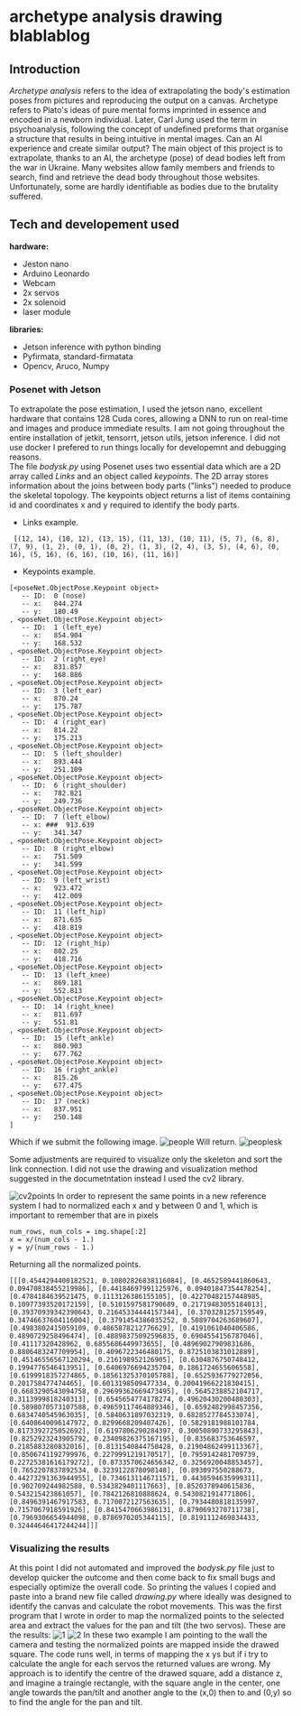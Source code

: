 # archetype analysis drawing blablablog

## Introduction
*Archetype analysis* refers to the idea of extrapolating the body's estimation poses from pictures and reproducing the output on a canvas. 
Archetype refers to Plato's ideas of pure mental forms imprinted in essence and encoded in a newborn individual. Later, Carl Jung used the term in
psychoanalysis, following the concept of undefined preforms that organise a structure that results in being intuitive in mental images. 
Can an AI experience and create similar output?
The main object of this project is to extrapolate, thanks to an AI, the archetype (pose) of dead bodies left from the war in Ukraine. Many websites allow
family members and friends to search, find and retrieve the dead body throughout those websites. Unfortunately, some are hardly identifiable as bodies due
to the brutality suffered. 

## Tech and developement used
**hardware:**
* Jeston nano
* Arduino Leonardo
* Webcam
* 2x servos 
* 2x solenoid
* laser module

**libraries:**
* Jetson inference with python binding  
* Pyfirmata, standard-firmatata 
* Opencv, Aruco, Numpy
 
### Posenet with Jetson 
To extrapolate the pose estimation, I used the jetson nano, excellent hardware that contains 128 Cuda cores, allowing a DNN to run on real-time and images and produce immediate results. I am not going throughout the entire installation of jetkit, tensorrt, jetson utils, jetson inference. I did not use docker I prefered to run things locally for developemnt and debugging reasons.    
The file *bodysk.py* using Posenet uses two essential data which are a 2D array called *Links* and an object called *keypoints*. The 2D array stores information about the joins between body
parts ("links") needed to produce the skeletal topology. The keypoints object returns a list of items containing id and coordinates x and y required to
identify the body parts.
- Links example.
```
 [(12, 14), (10, 12), (13, 15), (11, 13), (10, 11), (5, 7), (6, 8), (7, 9), (1, 2), (0, 1), (0, 2), (1, 3), (2, 4), (3, 5), (4, 6), (0, 16), (5, 16), (6, 16), (10, 16), (11, 16)]
```
- Keypoints example.
```
[<poseNet.ObjectPose.Keypoint object>
   -- ID:  0 (nose)
   -- x:   844.274
   -- y:   180.49
, <poseNet.ObjectPose.Keypoint object>
   -- ID:  1 (left_eye)
   -- x:   854.904
   -- y:   168.532
, <poseNet.ObjectPose.Keypoint object>
   -- ID:  2 (right_eye)
   -- x:   831.857
   -- y:   168.886
, <poseNet.ObjectPose.Keypoint object>
   -- ID:  3 (left_ear)
   -- x:   870.24
   -- y:   175.787
, <poseNet.ObjectPose.Keypoint object>
   -- ID:  4 (right_ear)
   -- x:   814.22
   -- y:   175.213
, <poseNet.ObjectPose.Keypoint object>
   -- ID:  5 (left_shoulder)
   -- x:   893.444
   -- y:   251.109
, <poseNet.ObjectPose.Keypoint object>
   -- ID:  6 (right_shoulder)
   -- x:   782.821
   -- y:   249.736
, <poseNet.ObjectPose.Keypoint object>
   -- ID:  7 (left_elbow)
   -- x: ###  913.639
   -- y:   341.347
, <poseNet.ObjectPose.Keypoint object>
   -- ID:  8 (right_elbow)
   -- x:   751.509
   -- y:   341.599
, <poseNet.ObjectPose.Keypoint object>
   -- ID:  9 (left_wrist)
   -- x:   923.472
   -- y:   412.009
, <poseNet.ObjectPose.Keypoint object>
   -- ID:  11 (left_hip)
   -- x:   871.635
   -- y:   418.819
, <poseNet.ObjectPose.Keypoint object>
   -- ID:  12 (right_hip)
   -- x:   802.25
   -- y:   418.716
, <poseNet.ObjectPose.Keypoint object>
   -- ID:  13 (left_knee)
   -- x:   869.181
   -- y:   552.813
, <poseNet.ObjectPose.Keypoint object>
   -- ID:  14 (right_knee)
   -- x:   811.697
   -- y:   551.81
, <poseNet.ObjectPose.Keypoint object>
   -- ID:  15 (left_ankle)
   -- x:   860.903
   -- y:   677.762
, <poseNet.ObjectPose.Keypoint object>
   -- ID:  16 (right_ankle)
   -- x:   815.26
   -- y:   677.475
, <poseNet.ObjectPose.Keypoint object>
   -- ID:  17 (neck)
   -- x:   837.951
   -- y:   250.148
]
```
Which if we submit the following image. 
![people](https://user-images.githubusercontent.com/43594252/168493114-bbfa7405-9f10-434f-aa00-e962a87824cc.jpg)
Will return.
![peoplesk](https://user-images.githubusercontent.com/43594252/168493115-332d49c4-37aa-4825-a100-0e3c8bb1d9ad.jpg)

Some adjustments are required to visualize only the skeleton and sort the link connection. I did not use the drawing and visualization method suggested in the documetntation instead I used the cv2 library.

![cv2points](https://user-images.githubusercontent.com/43594252/168493245-95f784be-c7ed-4f66-a640-c63eb346ed91.png)
In order to represent the same points in a new reference system I had to normalized each x and y between 0 and 1, which is important to remember that are in pixels

```
num_rows, num_cols = img.shape[:2]
x = x/(num_cols - 1.)
y = y/(num_rows - 1.)
```
Returning all the normalized points.  

```
[[[0.4544294400182521, 0.10802826838116084], [0.4652589441860643, 0.09470838455219986], [0.44184697991125976, 0.09401847354478254], [0.4784184639521475, 0.1113126386155105], [0.42270482157448985, 0.10977393520172159], [0.5101597581790689, 0.21719483055184013], [0.39370939342390643, 0.21645334444157344], [0.3703281257159549, 0.34746637604116004], [0.3791454386035252, 0.5089704263689607], [0.4983802415059109, 0.4865878212776629], [0.4191061040406586, 0.4890729258496474], [0.48898375092596835, 0.6904554156787046], [0.41117320428962, 0.6855686449973655], [0.48969027909831686, 0.8806483247709954], [0.4096722346480175, 0.8725103831012889], [0.45146556567120294, 0.216198952126905], [0.6304876750748412, 0.1994776546413951], [0.6406976694235704, 0.1861724655606558], [0.6199918357274865, 0.18561325370105788], [0.6525936779272056, 0.201758477474465], [0.6013198509477334, 0.20041966221830415], [0.6683290543094758, 0.29699362669473495], [0.5645238852104717, 0.3113999818240313], [0.6545654774178274, 0.49620430200480303], [0.5898070573107588, 0.49659117464889346], [0.6592482998457356, 0.6834740545963035], [0.5840631897032319, 0.6828527784533074], [0.6408640096147972, 0.8299668209407426], [0.5829181988101784, 0.8173392725052692], [0.6197806290284397, 0.30050890733295843], [0.8252923243905792, 0.23409826375167195], [0.835683753646597, 0.2185883280832016], [0.8131540844750428, 0.21904862499113367], [0.8506741192799976, 0.2279991219170517], [0.7959142481709739, 0.22725381616179272], [0.8733570624656342, 0.3256920048853457], [0.7652207837892534, 0.3239122878098148], [0.893097550288673, 0.44273291363944955], [0.7346131146711571, 0.4430594635999311], [0.902709244982588, 0.5343829401117663], [0.8520378940615836, 0.543215423861057], [0.7842126810888624, 0.5430821914771806], [0.8496391467917583, 0.7170072127563635], [0.7934480818135997, 0.7157067918591926], [0.8415470663986131, 0.8790693270711738], [0.7969306654944098, 0.8786970205344115], [0.8191112469834433, 0.32444646417244244]]]
```
### Visualizing the results
At this point I did not automated and improved the *bodysk.py* file just to develop quicker the outcome and then come back to fix small bugs and especially optimize the overall code. 
So printing the values I copied and paste into a brand new file called *drawing.py* where ideally was designed to identify the canvas and calculate the robot movements. This was the first program that I wrote in order to map the normalized points to the selected area and extract the values for the pan and tilt (the two servos). These are the results:
![1](https://user-images.githubusercontent.com/43594252/168495220-4bdc8d39-4aae-4753-b47b-2a5d2b3d326b.png)
![2](https://user-images.githubusercontent.com/43594252/168495223-c5d4e3ae-a207-4cc2-89d1-0f86569a9ee7.png)
In these two example I am pointing to the wall the camera and testing the normalized points are mapped inside the drawed square. 
The code runs well, in terms of mapping the x ys but if i try to calculate the angle for each servos the returned values are wrong. My approach is to identify the centre of the drawed square, add a distance z, and imagine a traingle rectangle, with the square angle in the center, one angle towards the pan/tilt and another angle to the (x,0) then to and (0,y) so to find the angle for the pan and tilt. 
